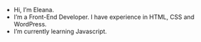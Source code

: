 - Hi, I’m Eleana.
- I’m a Front-End Developer. I have experience in HTML, CSS and WordPress.
- I’m currently learning Javascript.
